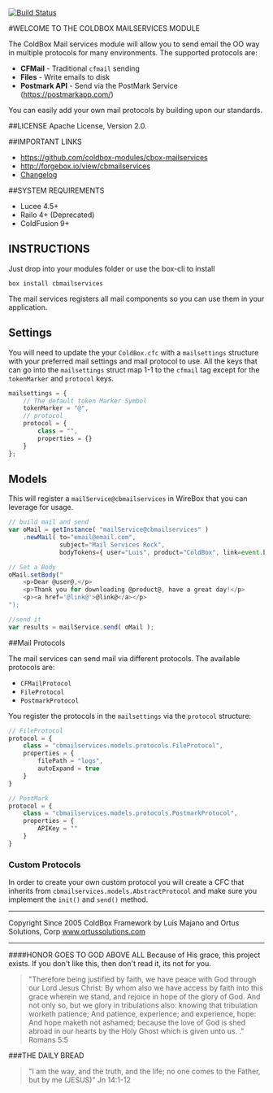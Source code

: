 [![Build Status](https://travis-ci.org/coldbox-modules/cbox-mailservices.svg?branch=development)](https://travis-ci.org/coldbox-modules/cbox-mailservices)

#WELCOME TO THE COLDBOX MAILSERVICES MODULE

The ColdBox Mail services module will allow you to send email the OO way in 
multiple protocols for many environments.  The supported protocols are:

* **CFMail** - Traditional `cfmail` sending
* **Files** - Write emails to disk
* **Postmark API** - Send via the PostMark Service (https://postmarkapp.com/)

You can easily add your own mail protocols by building upon our standards.

##LICENSE
Apache License, Version 2.0.

##IMPORTANT LINKS
- https://github.com/coldbox-modules/cbox-mailservices
- http://forgebox.io/view/cbmailservices
- [Changelog](changelog.md)

##SYSTEM REQUIREMENTS
- Lucee 4.5+
- Railo 4+ (Deprecated)
- ColdFusion 9+

## INSTRUCTIONS

Just drop into your modules folder or use the box-cli to install

`box install cbmailservices`

The mail services registers all mail components so you can use them in your application.

## Settings
You will need to update the your `ColdBox.cfc` with a `mailsettings` structure with your preferred mail settings and mail protocol to use.  All the keys that can go into the `mailsettings` struct map 1-1 to the `cfmail` tag except for the `tokenMarker` and `protocol` keys.
 
```js
mailsettings = {
    // The default token Marker Symbol
    tokenMarker = "@",
    // protocol
    protocol = {
        class = "",
        properties = {}
    }
};
```

## Models
This will register a `mailService@cbmailservices` in WireBox that you can leverage for usage.

```js
// build mail and send
var oMail = getInstance( "mailService@cbmailservices" )
    .newMail( to="email@email.com",
              subject="Mail Services Rock",
              bodyTokens={ user="Luis", product="ColdBox", link=event.buildLink( 'home' )} );

// Set a Body
oMail.setBody("
    <p>Dear @user@,</p>
    <p>Thank you for downloading @product@, have a great day!</p>
    <p><a href='@link@'>@link@</a></p> 
");

//send it
var results = mailService.send( oMail );
```

##Mail Protocols

The mail services can send mail via different protocols.  The available protocols are:

* `CFMailProtocol`
* `FileProtocol`
* `PostmarkProtocol`

You register the protocols in the `mailsettings` via the `protocol` structure:

```js
// FileProtocol
protocol = {
    class = "cbmailservices.models.protocols.FileProtocol",
    properties = {
        filePath = "logs",
        autoExpand = true
    }
}

// PostMark
protocol = {
    class = "cbmailservices.models.protocols.PostmarkProtocol",
    properties = {
        APIKey = ""
    }
}
```

### Custom Protocols

In order to create your own custom protocol you will create a CFC that inherits from `cbmailservices.models.AbstractProtocol` and make sure you implement the `init()` and `send()` method.

********************************************************************************
Copyright Since 2005 ColdBox Framework by Luis Majano and Ortus Solutions, Corp
www.ortussolutions.com
********************************************************************************
####HONOR GOES TO GOD ABOVE ALL
Because of His grace, this project exists. If you don't like this, then don't read it, its not for you.

>"Therefore being justified by faith, we have peace with God through our Lord Jesus Christ:
By whom also we have access by faith into this grace wherein we stand, and rejoice in hope of the glory of God.
And not only so, but we glory in tribulations also: knowing that tribulation worketh patience;
And patience, experience; and experience, hope:
And hope maketh not ashamed; because the love of God is shed abroad in our hearts by the 
Holy Ghost which is given unto us. ." Romans 5:5

###THE DAILY BREAD
 > "I am the way, and the truth, and the life; no one comes to the Father, but by me (JESUS)" Jn 14:1-12